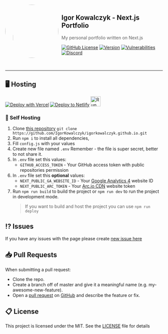 <img width="170" height="170" align="left" style="float: left; margin: 0 10px 0 0; border-radius: 50%;" src="https://media.discordapp.net/attachments/710425657003212810/933327129305821184/circle.png">

## Igor Kowalczyk - Next.js Portfolio

> My personal portfolio written on Next.js<br>

[![GitHub License](https://img.shields.io/github/license/igorkowalczyk/blog?color=%2334D058&logo=github&style=flat-square&label=License)](https://github.com/igorkowalczyk/igorkowalczyk.github.io/blob/master/license.md)
[![Version](https://img.shields.io/github/v/release/igorkowalczyk/igorkowalczyk.github.io?color=%2334D058&logo=github&style=flat-square&label=Version)](https://github.com/igorkowalczyk/igorkowalczyk.github.io/releases)
[![Vulnerabilities](https://img.shields.io/snyk/vulnerabilities/github/igorkowalczyk/igorkowalczyk.github.io?color=%2334D058&logo=github&style=flat-square&label=Vulnerabilities)](https://github.com/igorkowalczyk/igorkowalczyk.github.io)
[![Discord](https://img.shields.io/discord/666599184844980224?color=%2334D058&logo=discord&style=flat-square&logoColor=fff&label=Discord)](https://igorkowalczyk.dev/discord)
<br><br><br>

---

## 🖥️ Hosting

[![Deploy with Vercel](https://vercel.com/button)](<https://vercel.com/new/clone?repository-url=https%3A%2F%2Fgithub.com%2Figorkowalczyk%2Figorkowalczyk.github.io&env=NEXT_PUBLIC_GA_WEBSITE_ID,NEXT_PUBLIC_ARC_TOKEN,GITHUB_ACCESS_TOKEN&envDescription=NEXT_PUBLIC_GA_WEBSITE_ID%20-%20Google%20Analytics%204%20website%20ID%20%7C%20NEXT_PUBLIC_ARC_TOKEN%20-%20Arc.io%20Website%20Token%20%7C%20GITHUB_ACCESS_TOKEN%20-%20Github%20Account%20Access%20token%20(REPO%2C%20USER%20Read%20perm)&envLink=https%3A%2F%2Fgithub.com%2FIgorKowalczyk%2Figorkowalczyk.github.io%2F&project-name=portfolio&repo-name=portfolio&redirect-url=https%3A%2F%2Figorkowalczyk.dev&demo-title=Igor%20Kowalczyk%20-%20Demo&demo-description=A%20sample%20(static)%20demo%20of%20this%20project%20hosted%20on%20Github&demo-url=https%3A%2F%2Figorkowalczyk.dev&demo-image=https%3A%2F%2Fmedia.discordapp.net%2Fattachments%2F905722570286960650%2F975038194464743474%2Funknown.png>)
[![Deploy to Netlify](https://www.netlify.com/img/deploy/button.svg)](https://app.netlify.com/start/deploy?repository=https://github.com/igorkowalczyk/igorkowalczyk.github.io)
<a href="https://repl.it/github/igorkowalczyk/igorkowalczyk.github.io"><img src="https://repl.it/badge/github/igorkowalczyk/igorkowalczyk.github.io" alt="Run on replit" height="32"/></a>

### 🔩 Self Hosting

1. Clone [this repository](https://github.com/igorkowalczyk/igorkowalczyk.github.io) `git clone https://github.com/IgorKowalczyk/igorkowalczyk.github.io.git`
2. Run `npm i` to install all dependencies,
3. Fill `config.js` with your values
4. Create new file named `.env` Remember - the file is super secret, better to not share it.
5. In `.env` file set this values:
   - `GITHUB_ACCESS_TOKEN` - Your GitHub access token with public repositories permission
6. In `.env` file set this **optional** values:
   - `NEXT_PUBLIC_GA_WEBSITE_ID` - Your [Google Analytics 4](https://analytics.google.com) website ID
   - `NEXT_PUBLIC_ARC_TOKEN` - Your [Arc.io CDN](https://arc.io) website token
7. Run `npm run build` to build the project or `npm run dev` to run the project in development mode.
   > If you want to build and host the project you can use `npm run deploy`

## ⁉️ Issues

If you have any issues with the page please create [new issue here](https://github.com/igorkowalczyk/igorkowalczyk.github.io/issues)

## 📥 Pull Requests

When submitting a pull request:

- Clone the repo.
- Create a branch off of master and give it a meaningful name (e.g. my-awesome-new-feature).
- Open a [pull request](https://github.com/igorkowalczyk/igorkowalczyk.github.io/pulls) on [GitHub](https://github.com) and describe the feature or fix.

## 📋 License

This project is licensed under the MIT. See the [LICENSE](https://github.com/igorkowalczyk/igorkowalczyk.github.io/blob/master/license.md) file for details
